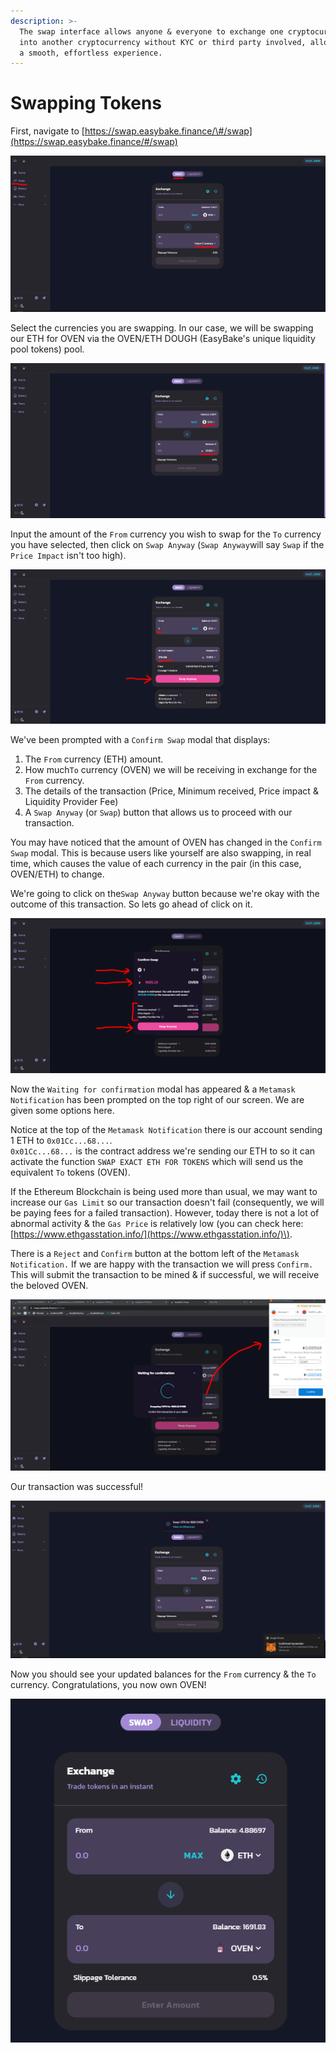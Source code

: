 ```yaml
---
description: >-
  The swap interface allows anyone & everyone to exchange one cryptocurrency
  into another cryptocurrency without KYC or third party involved, allowing for
  a smooth, effortless experience.
---
```


# Swapping Tokens

First, navigate to [https://swap.easybake.finance/\#/swap](https://swap.easybake.finance/#/swap) 

![](../../.gitbook/assets/image%20%2828%29.png)

Select the currencies you are swapping. In our case, we will be swapping our ETH for OVEN via the OVEN/ETH DOUGH \(EasyBake's unique liquidity pool tokens\) pool.

![](../../.gitbook/assets/image%20%2812%29.png)

Input the amount of the `From` currency you wish to swap for the `To` currency you have selected, then click on `Swap Anyway` \(`Swap Anyway`will say `Swap` if the `Price Impact` isn't too high\).

![The little box at the bottom displays the transaction details.](../../.gitbook/assets/image%20%2823%29.png)

We've been prompted with a `Confirm Swap` modal that displays:  
1. The `From` currency \(ETH\) amount.  
2. How much`To` currency \(OVEN\) we will be receiving in exchange for the `From` currency.  
3. The details of the transaction \(Price, Minimum received, Price impact & Liquidity Provider Fee\)  
4. A `Swap Anyway` \(or `Swap`\) button that allows us to proceed with our transaction.  
  
You may have noticed that the amount of OVEN has changed in the `Confirm Swap` modal. This is because users like yourself are also swapping, in real time, which causes the value of each currency in the pair \(in this case, OVEN/ETH\) to change.   
  
We're going to click on the`Swap Anyway` button because we're okay with the outcome of this transaction. So lets go ahead of click on it.

![](../../.gitbook/assets/image%20%2814%29.png)

Now the `Waiting for confirmation` modal has appeared & a `Metamask Notification` has been prompted on the top right of our screen. We are given some options here.   
  
Notice at the top of the `Metamask Notification` there is our account sending 1 ETH to `0x01Cc...68...`.   
`0x01Cc...68...` is the contract address we're sending our ETH to so it can activate the function `SWAP EXACT ETH FOR TOKENS` which will send us the equivalent `To` tokens \(OVEN\).   
  
If the Ethereum Blockchain is being used more than usual, we may want to increase our `Gas Limit` so our transaction doesn't fail \(consequently, we will be paying fees for a failed transaction\). However, today there is not a lot of abnormal activity & the `Gas Price` is relatively low \(you can check here: [https://www.ethgasstation.info/](https://www.ethgasstation.info/)\).   
  
There is a `Reject` and `Confirm` button at the bottom left of the `Metamask Notification.` If we are happy with the transaction we will press `Confirm.` This will submit the transaction to be mined & if successful, we will receive the beloved OVEN.  


![](../../.gitbook/assets/image%20%2831%29.png)

Our transaction was successful!

![](../../.gitbook/assets/image%20%2819%29.png)

Now you should see your updated balances for the `From` currency & the `To` currency. Congratulations, you now own OVEN!

![](../../.gitbook/assets/image%20%2816%29.png)

